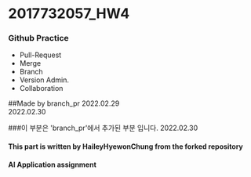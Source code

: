 # 2017732057_HW4  

### Github Practice
* Pull-Request
* Merge
* Branch
* Version Admin.
* Collaboration  

##Made by branch_pr
2022.02.29  
2022.02.30

###이 부분은 'branch_pr'에서 추가된 부분 입니다.
2022.02.30


#### This part is written by HaileyHyewonChung from the forked repository
#### AI Application assignment